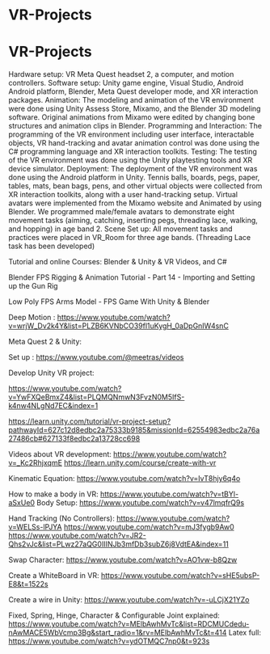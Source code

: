 # VR-Projects
# VR-Projects
Hardware setup: VR Meta Quest headset 2, a computer, and motion controllers.
Software setup: Unity game engine, Visual Studio, Android Android platform, Blender, Meta Quest developer mode, and XR interaction packages.
Animation: The modeling and animation of the VR environment were done using Unity Assess Store, Mixamo, and the Blender 3D modeling software. Original animations from Mixamo were edited by changing bone structures and animation clips in Blender.
Programming and Interaction: The programming of the VR environment including user interface, interactable objects, VR hand-tracking  and avatar animation control was done using the C\# programming language and XR interaction toolkits.
Testing: The testing of the VR environment was done using the Unity playtesting tools and XR device simulator.
Deployment: The deployment of the VR environment was done using the Android platform in Unity. Tennis balls, boards, pegs, paper, tables, mats, bean bags, pens, and other virtual objects were collected from XR interaction toolkits, along with a user hand-tracking setup. Virtual avatars were implemented from the Mixamo website and Animated by using Blender. We programmed male/female avatars to demonstrate eight movement tasks (aiming, catching, inserting pegs, threading lace, walking, and hopping) in age band 2. 
Scene Set up: All movement tasks and practices were placed in VR_Room for three age bands. (Threading Lace task has been developed)

Tutorial and online Courses: Blender & Unity & VR Videos, and C#

Blender FPS Rigging & Animation Tutorial - Part 14 - Importing and Setting up the Gun Rig

Low Poly FPS Arms Model - FPS Game With Unity & Blender

Deep Motion : https://www.youtube.com/watch?v=wrjW_Dv2k4Y&list=PLZB6KVNbCO39fl1uKygH_0aDpGnIW4snC

Meta Quest 2 & Unity:

Set up : https://www.youtube.com/@meetras/videos

Develop Unity VR project: 

https://www.youtube.com/watch?v=YwFXQeBmxZ4&list=PLQMQNmwN3FvzN0M5IfS-k4nw4NLgNd7EC&index=1

https://learn.unity.com/tutorial/vr-project-setup?pathwayId=627c12d8edbc2a75333b9185&missionId=62554983edbc2a76a27486cb#627133f8edbc2a13728cc698


Videos about VR development:
https://www.youtube.com/watch?v=_Kc2RhjxqmE
https://learn.unity.com/course/create-with-vr

Kinematic Equation: https://www.youtube.com/watch?v=IvT8hjy6q4o

How to make a body in VR: https://www.youtube.com/watch?v=tBYl-aSxUe0
Body Setup: https://www.youtube.com/watch?v=v47lmqfrQ9s

Hand Tracking (No Controllers): https://www.youtube.com/watch?v=WELSs-lPJYA
     https://www.youtube.com/watch?v=mJ3fygb9Aw0
https://www.youtube.com/watch?v=JR2-Qhs2vJc&list=PLwz27aQG0IIINJb3mfDb3subZ6j8VdtEA&index=11

Swap Character: https://www.youtube.com/watch?v=AO1vw-b8Qzw

Create a WhiteBoard in VR: https://www.youtube.com/watch?v=sHE5ubsP-E8&t=1522s

Create a wire in Unity: https://www.youtube.com/watch?v=-uLCjX21YZo

Fixed, Spring, Hinge, Character & Configurable Joint explained: https://www.youtube.com/watch?v=MElbAwhMvTc&list=RDCMUCdedu-nAwMACE5WbVcmp3Bg&start_radio=1&rv=MElbAwhMvTc&t=414
Latex full: https://www.youtube.com/watch?v=ydOTMQC7np0&t=923s


